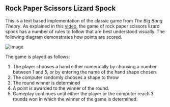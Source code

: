 ## Rock Paper Scissors Lizard Spock

This is a text based implementation of the classic game from _The Big Bang Theory_. As explained in this [video](https://youtu.be/x5Q6-wMx-K8?t=19), the game of rock paper scissors lizard spock has a number of rules to follow that are best understood visually. The following diagram demonstrates how points are scored. 

![Image](https://upload.wikimedia.org/wikipedia/en/c/cc/Rock_paper_scissors_lizard_spock.png)

The game is played as follows:

1. The player chooses a hand either numerically by choosing a number between 1 and 5, or by entering the name of the hand shape chosen.
2. The computer randomly chooses a shape to throw
3. The round winner is determined
4. A point is awarded to the winner of the round.
5. Gameplay continues until either the player or the computer reach 3 rounds won in which the winner of the game is determined.
